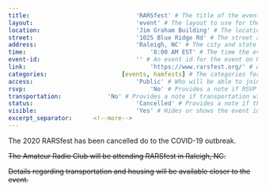 ```yaml
---
title:								'RARSfest' # The title of the event.
layout:								'event' # The layout to use for the event.
location:							'Jim Graham Building' # The location or physical building of the event.
street:								'1025 Blue Ridge Rd' # The street address of the event.
address:							'Raleigh, NC' # The city and state of the event.
time:									'8:00 AM EST' # The time the event will start. Not the departure time.
event-id:							'' # An event id for the event on NinerEngage. If one is not provided the event will attempt to use the link instead.
link:									'https://www.rarsfest.org/' # An external link to the event if it is not being hosted on NinerEngage.
categories:						[events, hamfests] # The categories for the event. Meetings should always be 'events meetings'.
access:								'Public' # Who will be able to join us for the event. Should be a value of 'Club', 'School', or 'Public'.
rsvp:									'No' # Provides a note if RSVP via email is required.
transportation:				'No' # Provides a note if transportation will be provided.
status:								'Cancelled' # Provides a note if the event has been cancelled or is planned. Should be a value of 'Attending', 'Planned', or 'Cancelled'.
visible:							'Yes' # Hides or shows the event in feeds.
excerpt_separator:		<!--more-->
---
```



The 2020 RARSfest has been cancelled do to the COVID-19 outbreak.

<!--more-->

~~The Amateur Radio Club will be attending RARSfest in Raleigh, NC.~~

~~Details regarding transportation and housing will be available closer to the event.~~
